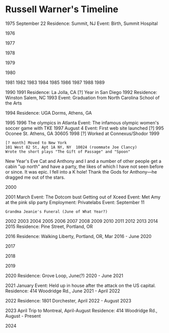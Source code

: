 # Russell Warner's Timeline

1975
	September 22
	Residence: Summit, NJ
	Event: Birth, Summit Hospital

1976

1977

1978

1979

1980

1981
1982
1983
1984
1985
1986
1987
1988
1989

1990
1991
	Residence: La Jolla, CA
	[?] Year in San Diego
1992
	Residence: Winston Salem, NC
1993
	Event: Graduation from North Carolina School of the Arts
	
1994
	Residence: UGA Dorms, Athens, GA
	

1995
1996
	The olympics in Atlanta
	Event: The infamous olympic women's soccer game with TKE
1997
	August 4
	Event: First web site launched
	[?] 995 Oconee St. Athens, GA 30605
1998
	[?] Worked at Connexus/Shodor
1999

	[? month] Moved to New York
	101 West 82 St, Apt 1A NY, NY  10024 (roommate Joe Clancy)
	Wrote the short plays "The Gift of Passage" and "Spoon"
New Year's Eve Cat and Anthony and I and a number of other people get a cabin "up north" and have a party, the likes of which I have not seen before or since. It was epic. I fell into a K hole! Thank the Gods for Anthony—he dragged me out of the stars.

2000

2001
	March
		Event: The Dotcom bust
		Getting out of Xceed
		Event: Met Amy at the pink slip party
		Employment: Privatelabs
    Event: September 11

    
    
    Grandma Jeanie's Funeral (June of What Year?)

2002
2003
2004
2005
2006
2007
2008
2009
2010
2011
2012
2013
2014
2015
	Residence: Pine Street, Portland, OR
	
2016
	Residence: Walking Liberty, Portland, OR, Mar 2016 - June 2020

2017


2018


2019

	
2020
	Residence: Grove Loop, June(?) 2020 - June 2021

2021
	January
	Event: Held up in house after the attack on the US capital.
	Residence: 414 Woodridge Rd., June 2021 - April 2022
	
2022
	Residence: 1801 Dorchester, April 2022 - August 2023
	
2023
	April
	Trip to Montreal, April-August
	Residence: 414 Woodridge Rd., August - Present

2024